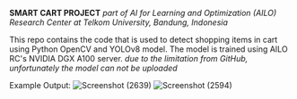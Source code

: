 **SMART CART PROJECT**
_part of AI for Learning and Optimization (AILO) Research Center at Telkom University, Bandung, Indonesia_

This repo contains the code that is used to detect shopping items in cart using Python OpenCV and YOLOv8 model. The model is trained using AILO RC's NVIDIA DGX A100 server.
*due to the limitation from GitHub, unfortunately the model can not be uploaded*

Example Output:
![Screenshot (2639)](https://github.com/Juventius/smart-cart/assets/85542712/e585fb2f-5e39-4d0a-9a9b-4e145ad85373)
![Screenshot (2594)](https://github.com/Juventius/smart-cart/assets/85542712/4b9d1e92-808c-4e21-a9c9-4017ceb9204d)
